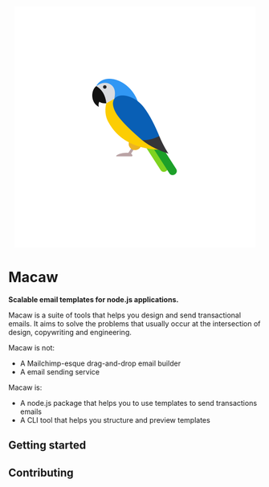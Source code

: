 <p align=center><img src=".github/bird.svg" /></p>

# Macaw

**Scalable email templates for node.js applications.**

Macaw is a suite of tools that helps you design and send transactional emails. It aims to solve the problems that usually occur at the intersection of design, copywriting and engineering.

Macaw is not:

* A Mailchimp-esque drag-and-drop email builder
* A email sending service

Macaw is:

* A node.js package that helps you to use templates to send transactions emails
* A CLI tool that helps you structure and preview templates


## Getting started


## Contributing